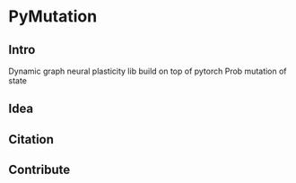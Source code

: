 # PyMutation

## Intro

Dynamic graph neural plasticity lib build on top of pytorch
Prob mutation of state 

## Idea

## Citation

## Contribute